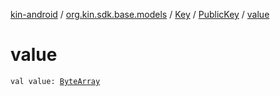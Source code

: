 [kin-android](../../../index.md) / [org.kin.sdk.base.models](../../index.md) / [Key](../index.md) / [PublicKey](index.md) / [value](./value.md)

# value

`val value: `[`ByteArray`](https://kotlinlang.org/api/latest/jvm/stdlib/kotlin/-byte-array/index.html)